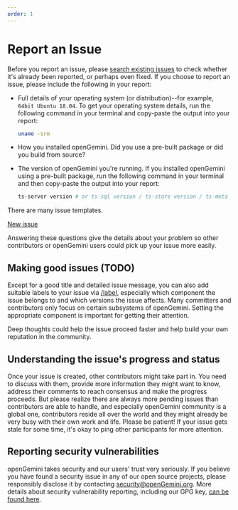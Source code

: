 ```yaml
---
order: 1
---
```


# Report an Issue

Before you report an issue, please [search existing issues](https://github.com/openGemini/openGemini/issues) to check whether it's already been reported, or perhaps even fixed. If you choose to report an issue, please include the following in your report:

- Full details of your operating system (or distribution)--for example, `64bit Ubuntu 18.04`. To get your operating system details, run the following command in your terminal and copy-paste the output into your report:

  ```bash
  uname -srm
  ```

- How you installed openGemini. Did you use a pre-built package or did you build from source?

- The version of openGemini you're running. If you installed openGemini using a pre-built package, run the following command in your terminal and then copy-paste the output into your report:

  ```bash
  ts-server version # or ts-sql version / ts-store version / ts-meta version e.t.
  ```

There are many issue templates. 

[New issue](https://github.com/openGemini/openGemini/issues/new/choose)

Answering these questions give the details about your problem so other contributors or openGemini users could pick up your issue more easily. 

## Making good issues (TODO)

Except for a good title and detailed issue message, you can also add suitable labels to your issue via [/label](), especially which component the issue belongs to and which versions the issue affects. Many committers and contributors only focus on certain subsystems of openGemini. Setting the appropriate component is important for getting their attention. 

Deep thoughts could help the issue proceed faster and help build your own reputation in the community.

## Understanding the issue's progress and status

Once your issue is created, other contributors might take part in. You need to discuss with them, provide more information they might want to know, address their comments to reach consensus and make the progress proceeds. But please realize there are always more pending issues than contributors are able to handle, and especially openGemini community is a global one, contributors reside all over the world and they might already be very busy with their own work and life. Please be patient! If your issue gets stale for some time, it's okay to ping other participants for more attention.

## Reporting security vulnerabilities 

openGemini takes security and our users' trust very seriously. If you believe you have found a security issue in any of our open source projects, please responsibly disclose it by contacting [security@openGemini.org](mailto:security@openGemini.org). More details about security vulnerability reporting, including our GPG key, [can be found here](https://github.com/openGemini/openGemini/security/policy).